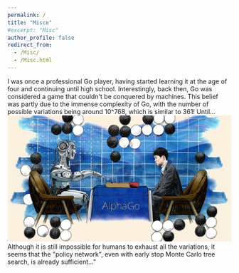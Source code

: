 ```yaml
---
permalink: /
title: "Misce"
#excerpt: "Misc"
author_profile: false
redirect_from: 
  - /Misc/
  - /Misc.html
---
```

I was once a professional Go player, having started learning it at the age of four and continuing until high school. Interestingly, back then, Go was considered a game that couldn't be conquered by machines. This belief was partly due to the immense complexity of Go, with the number of possible variations being around 
10^768, which is  similar to 361!
Until...
<img src="Alpha_Go.png" alt="Alpha Go">
Although it is still impossible for humans to exhaust all the variations, it seems that the "policy network", 
even with early stop Monte Carlo tree search, is already sufficient..."
